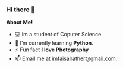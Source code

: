 ### Hi there 👋

<!--
**Faisal-Rather/Faisal-Rather** is a ✨ _special_ ✨ repository because its `README.md` (this file) appears on your GitHub profile.

Here are some ideas to get you started:  
-->

**About Me!**

- 💻 Im a student of Coputer Science
- 🌱 I’m currently learning **Python**.
- ⚡ Fun fact **I love Photography**
- 📫 Email me at [imfaisalrather@gmail.com](mailto:imfaisalrather@gmail.com).

